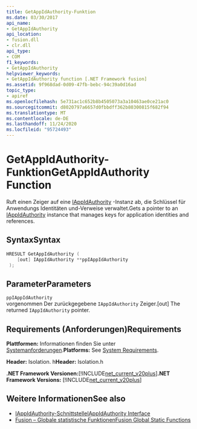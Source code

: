 ```yaml
---
title: GetAppIdAuthority-Funktion
ms.date: 03/30/2017
api_name:
- GetAppIdAuthority
api_location:
- fusion.dll
- clr.dll
api_type:
- COM
f1_keywords:
- GetAppIdAuthority
helpviewer_keywords:
- GetAppIdAuthority function [.NET Framework fusion]
ms.assetid: 9f968dad-0d09-47fb-bebc-94c39a0d16ad
topic_type:
- apiref
ms.openlocfilehash: 5e731ac1c652b8b4505073a3a10463ae0ce21ac0
ms.sourcegitcommit: d8020797a6657d0fbbdff362b80300815f682f94
ms.translationtype: MT
ms.contentlocale: de-DE
ms.lasthandoff: 11/24/2020
ms.locfileid: "95724493"
---
```

# <a name="getappidauthority-function"></a><span data-ttu-id="15c5e-102">GetAppIdAuthority-Funktion</span><span class="sxs-lookup"><span data-stu-id="15c5e-102">GetAppIdAuthority Function</span></span>

<span data-ttu-id="15c5e-103">Ruft einen Zeiger auf eine [IAppIdAuthority](iappidauthority-interface.md) -Instanz ab, die Schlüssel für Anwendungs Identitäten und-Verweise verwaltet.</span><span class="sxs-lookup"><span data-stu-id="15c5e-103">Gets a pointer to an [IAppIdAuthority](iappidauthority-interface.md) instance that manages keys for application identities and references.</span></span>  
  
## <a name="syntax"></a><span data-ttu-id="15c5e-104">Syntax</span><span class="sxs-lookup"><span data-stu-id="15c5e-104">Syntax</span></span>  
  
```cpp  
HRESULT GetAppIdAuthority (  
    [out] IAppIdAuthority **ppIAppIdAuthority  
 );  
```  
  
## <a name="parameters"></a><span data-ttu-id="15c5e-105">Parameter</span><span class="sxs-lookup"><span data-stu-id="15c5e-105">Parameters</span></span>  

 `ppIAppIdAuthority`  
 <span data-ttu-id="15c5e-106">vorgenommen Der zurückgegebene `IAppIdAuthority` Zeiger.</span><span class="sxs-lookup"><span data-stu-id="15c5e-106">[out] The returned `IAppIdAuthority` pointer.</span></span>  
  
## <a name="requirements"></a><span data-ttu-id="15c5e-107">Requirements (Anforderungen)</span><span class="sxs-lookup"><span data-stu-id="15c5e-107">Requirements</span></span>  

 <span data-ttu-id="15c5e-108">**Plattformen:** Informationen finden Sie unter [Systemanforderungen](../../get-started/system-requirements.md).</span><span class="sxs-lookup"><span data-stu-id="15c5e-108">**Platforms:** See [System Requirements](../../get-started/system-requirements.md).</span></span>  
  
 <span data-ttu-id="15c5e-109">**Header:** Isolation. h</span><span class="sxs-lookup"><span data-stu-id="15c5e-109">**Header:** Isolation.h</span></span>  
  
 <span data-ttu-id="15c5e-110">**.NET Framework Versionen:**[!INCLUDE[net_current_v20plus](../../../../includes/net-current-v20plus-md.md)]</span><span class="sxs-lookup"><span data-stu-id="15c5e-110">**.NET Framework Versions:** [!INCLUDE[net_current_v20plus](../../../../includes/net-current-v20plus-md.md)]</span></span>  
  
## <a name="see-also"></a><span data-ttu-id="15c5e-111">Weitere Informationen</span><span class="sxs-lookup"><span data-stu-id="15c5e-111">See also</span></span>

- [<span data-ttu-id="15c5e-112">IAppIdAuthority-Schnittstelle</span><span class="sxs-lookup"><span data-stu-id="15c5e-112">IAppIdAuthority Interface</span></span>](iappidauthority-interface.md)
- [<span data-ttu-id="15c5e-113">Fusion – Globale statistische Funktionen</span><span class="sxs-lookup"><span data-stu-id="15c5e-113">Fusion Global Static Functions</span></span>](fusion-global-static-functions.md)
